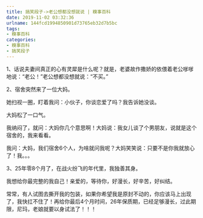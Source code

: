 ```yaml
---
title: 搞笑段子->老公想都没想就说 | 糗事百科
date: 2019-11-02 03:32:36
urlname: 144fcd1994850901d73765eb32d7b5bc
tags: 
- 糗事百科
categories:
- 糗事百科
- 搞笑段子
---
```

1、话说夫妻间真正的心有灵犀是什么呢？就是，老婆故作撒娇的依偎着老公嗲嗲地说：“老公！”老公想都没想就说：“不买。”

2、宿舍突然来了一位大妈。

她扫视一圈，盯着我问：小伙子，你谈恋爱了吗？我告诉她没谈。

大妈松了一口气。

我纳闷了，就问：大妈你几个意思啊！大妈说：我女儿谈了个男朋友，说就是这个宿舍的，我来看看。

我问：大妈，我们宿舍6个人，为啥就问我呢？大妈笑笑说：只要不是你我就放心了！我。。。

3、25年零8个月了，在战火纷飞的年代里，我独善其身。

我想给你最完整的我自己！亲爱的，等待你，好漫长，好辛苦，好纠结。

常常，有人试图去撕开我的包装，如果你希望我是原封不动的，你应该马上出现了，我快扛不住了！再给你最后4个月时间，26年保质期，已经足够漫长，过此期限，尼玛，老娘就要以身试法了！！！



